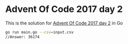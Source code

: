 # Advent Of Code 2017 day 2

This is the solution for [Advent Of Code 2017 day 2](https://adventofcode.com/2017/day/2) in Go

```bash
go run main.go --csv=input.csv
//Answer: 36174
```
